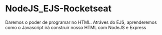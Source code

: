# NodeJS_EJS-Rocketseat
Daremos o poder de programar  no HTML. Atráves do EJS, aprenderemos como o Javascript irá construir nosso HTML com NodeJS e Express

